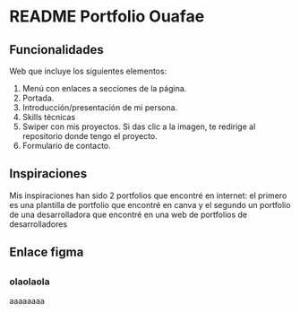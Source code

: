 # README Portfolio Ouafae
## Funcionalidades 
Web que incluye los siguientes elementos:
1. Menú con enlaces a secciones de la página.
2. Portada.
3. Introducción/presentación de mi persona.
4. Skills técnicas
5. Swiper con mis proyectos. Si das clic a la imagen, te redirige al repositorio donde tengo el proyecto.
6. Formulario de contacto.
## Inspiraciones
Mis inspiraciones han sido 2 portfolios que encontré en internet: el primero es una plantilla de portfolio que encontré en canva y el segundo un portfolio de una desarrolladora que encontré en una web de portfolios de desarrolladores

## Enlace figma

## 

### olaolaola
aaaaaaaa
